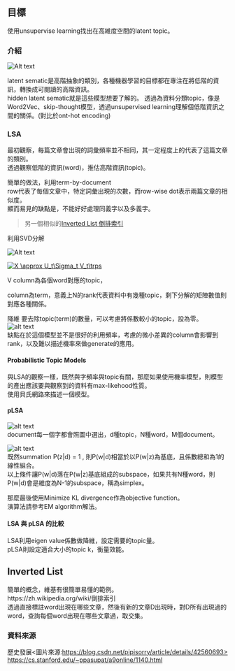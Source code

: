
## 目標

使用unsupervise learning找出在高維度空間的latent topic。

### 介紹

![Alt text][1]

latent sematic是高階抽象的類別，各種機器學習的目標都在專注在將低階的資訊，轉換成可閱讀的高階資訊。</br>
hidden latent sematic就是這些模型想要了解的。
透過為資料分類topic，像是Word2Vec、skip-thought模型，透過unsupervised learning理解個低階資訊之間的關係。(對比於ont-hot encoding)


### LSA

最初觀察，每篇文章會出現的詞彙頻率並不相同，其一定程度上的代表了這篇文章的類別。</br>
透過觀察低階的資訊(word)，推估高階資訊(topic)。</br>

簡單的做法，利用term-by-document</br>
row代表了每個文章中，特定詞彙出現的次數，而row-wise dot表示兩篇文章的相似度。</br>
顯而易見的缺點是，不能好好處理同義字以及多義字。</br>

>另一個相似的[Inverted List 倒排索引](#inverted_list)</br>


利用SVD分解</br>

![Alt text][2]</br>

<a href="https://www.codecogs.com/eqnedit.php?latex=X&space;\approx&space;U_t\Sigma_t&space;V_t\trps" target="_blank"><img src="https://latex.codecogs.com/gif.latex?X&space;\approx&space;U_t\Sigma_t&space;V_t\trps" title="X \approx U_t\Sigma_t V_t\trps" /></a></br>

V column為各個word對應的topic，

column為term，意義上N的rank代表資料中有幾種topic，剩下分解的矩陣數值則對應各種關係。</br>


降維 要去除topic(term)的數量，可以考慮將係數較小的topic，設為零。</br>![alt text](https://github.com/k123321141/paper_notes/blob/master/class/img3.png)</br>
缺點在於這個模型並不是很好的利用頻率，考慮的微小差異的column會影響到rank，以及難以描述機率來做generate的應用。</br>

#### Probabilistic Topic Models

與LSA的觀察一樣，既然與字頻率與topic有關，那麼如果使用機率模型，則模型的產出應該要與觀察到的資料有max-likehood性質。</br>
使用貝氏網路來描述一個模型。</br>

#### pLSA

![alt text](https://github.com/k123321141/paper_notes/blob/master/class/img4.png)</br>
document每一個字都會照圖中選出，d種topic，N種word，M個document。</br>

![alt text](https://github.com/k123321141/paper_notes/blob/master/class/img5.png)</br>
既然summation P(z|d) = 1 , 則P(w|d)相當於以P(w|z)為基底，且係數總和為1的線性組合。</br>
以上條件讓P(w|d)落在P(w|z)基底組成的subspace，如果共有N種word，則P(w|d)會是維度為N-1的subspace，稱為simplex。</br>

那麼最後使用Minimize KL divergence作為objective function。</br>
演算法請參考EM algorithm解法。</br>

#### LSA 與 pLSA 的比較

LSA利用eigen value係數做降維，設定需要的topic量。</br>
pLSA則設定適合大小的topic k，衡量效能。</br>




<h2 id="inverted_list">Inverted List</h2>
簡單的概念，維基有很簡單易懂的範例。</br>
https://zh.wikipedia.org/wiki/倒排索引</br>
透過直接標註word出現在哪些文章，然後有新的文章D出現時，對D所有出現過的word，查詢每個word出現在哪些文章過，取交集。









### 資料來源
歷史發展<圖片來源:https://blog.csdn.net/pipisorry/article/details/42560693></br>
https://cs.stanford.edu/~ppasupat/a9online/1140.html</br>

[1]: https://github.com/k123321141/paper_notes/blob/master/class/img6.png
[2]: https://github.com/k123321141/paper_notes/blob/master/class/img2.png
